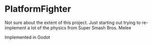 # PlatformFighter

Not sure about the extent of this project. Just starting out trying to re-implement a lot of the physics from Super Smash Bros. Melee

Implemented in Godot
